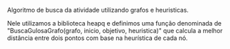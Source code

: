Algoritmo de busca da atividade utilizando grafos e heuristicas.

Nele utilizamos a biblioteca heapq e definimos uma função denominada de "BuscaGulosaGrafo(grafo, inicio, objetivo, heuristica)" que calcula a melhor distância entre dois pontos com base na heurística de cada nó.

